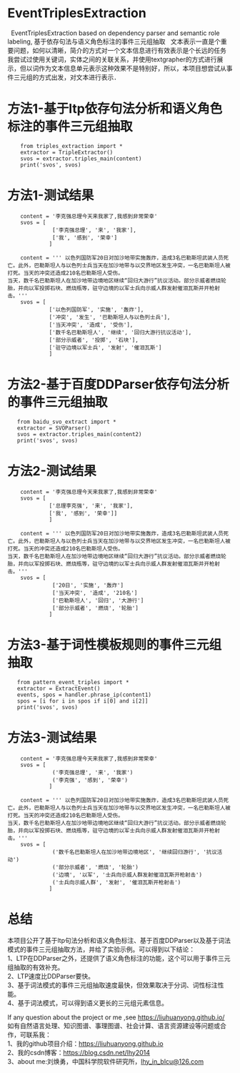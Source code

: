 # EventTriplesExtraction
&nbsp;&nbsp;EventTriplesExtraction based on dependency parser and semantic role labeling, 基于依存句法与语义角色标注的事件三元组抽取
&nbsp;&nbsp;文本表示一直是个重要问题，如何以清晰，简介的方式对一个文本信息进行有效表示是个长远的任务  
   我尝试过使用关键词，实体之间的关联关系，并使用textgrapher的方式进行展示，但以词作为文本信息单元表示这种效果不是特别好，所以，本项目想尝试从事件三元组的方式出发，对文本进行表示．

# 方法1-基于ltp依存句法分析和语义角色标注的事件三元组抽取

        from triples_extraction import *
        extractor = TripleExtractor()
        svos = extractor.triples_main(content)
        print('svos', svos)

# 方法1-测试结果
        content = '李克强总理今天来我家了,我感到非常荣幸'
        svos = [
                  ['李克强总理', '来', '我家'],
                  ['我', '感到', '荣幸']
                 ]

        content = ''' 以色列国防军20日对加沙地带实施轰炸，造成3名巴勒斯坦武装人员死亡。此外，巴勒斯坦人与以色列士兵当天在加沙地带与以交界地区发生冲突，一名巴勒斯坦人被打死。当天的冲突还造成210名巴勒斯坦人受伤。
    当天，数千名巴勒斯坦人在加沙地带边境地区继续“回归大游行”抗议活动。部分示威者燃烧轮胎，并向以军投掷石块、燃烧瓶等，驻守边境的以军士兵向示威人群发射催泪瓦斯并开枪射击。'''
        svos = [
                 ['以色列国防军', '实施', '轰炸'],
                 ['冲突', '发生', '巴勒斯坦人与以色列士兵'],
                 ['当天冲突', '造成', '受伤'],
                 ['数千名巴勒斯坦人', '继续', '回归大游行抗议活动'],
                 ['部分示威者', '投掷', '石块'],
                 ['驻守边境以军士兵', '发射', '催泪瓦斯']
                 ]
                 
# 方法2-基于百度DDParser依存句法分析的事件三元组抽取

       from baidu_svo_extract import *
       extractor = SVOParser()
       svos = extractor.triples_main(content2)
       print('svos', svos)
    
# 方法2-测试结果
        content = '李克强总理今天来我家了,我感到非常荣幸'
        svos = [
                 ['总理李克强', '来', '我家'], 
                 ['我', '感到', '荣幸']]
                 ]

        content = ''' 以色列国防军20日对加沙地带实施轰炸，造成3名巴勒斯坦武装人员死亡。此外，巴勒斯坦人与以色列士兵当天在加沙地带与以交界地区发生冲突，一名巴勒斯坦人被打死。当天的冲突还造成210名巴勒斯坦人受伤。
    当天，数千名巴勒斯坦人在加沙地带边境地区继续“回归大游行”抗议活动。部分示威者燃烧轮胎，并向以军投掷石块、燃烧瓶等，驻守边境的以军士兵向示威人群发射催泪瓦斯并开枪射击。'''
        svos = [
                  ['20日', '实施', '轰炸']
                  ['当天冲突', '造成', '210名']
                  ['巴勒斯坦人', '回归', '大游行']
                  ['部分示威者', '燃烧', '轮胎']
                 ]

# 方法3-基于词性模板规则的事件三元组抽取

       from pattern_event_triples import *
       extractor = ExtractEvent()
       events, spos = handler.phrase_ip(content1)
       spos = [i for i in spos if i[0] and i[2]]
       print('svos', svos)
    
# 方法3-测试结果
        content = '李克强总理今天来我家了,我感到非常荣幸'
        svos = [
                  ('李克强总理', '来', '我家')
                  ('李克强', '感到', '荣幸')
                 ]

        content = ''' 以色列国防军20日对加沙地带实施轰炸，造成3名巴勒斯坦武装人员死亡。此外，巴勒斯坦人与以色列士兵当天在加沙地带与以交界地区发生冲突，一名巴勒斯坦人被打死。当天的冲突还造成210名巴勒斯坦人受伤。
    当天，数千名巴勒斯坦人在加沙地带边境地区继续“回归大游行”抗议活动。部分示威者燃烧轮胎，并向以军投掷石块、燃烧瓶等，驻守边境的以军士兵向示威人群发射催泪瓦斯并开枪射击。'''
        svos = [
                  ('数千名巴勒斯坦人在加沙地带边境地区', '继续回归游行', '抗议活动')
                  ('部分示威者', '燃烧', '轮胎')
                  ('边境', '以军', '士兵向示威人群发射催泪瓦斯开枪射击')
                  ('士兵向示威人群', '发射', '催泪瓦斯开枪射击')
                 ]



# 总结

本项目公开了基于ltp句法分析和语义角色标注、基于百度DDParser以及基于词法模式的事件三元组抽取方法，并给了实验示例。可以得到以下结论：  
1、LTP在DDParser之外，还提供了语义角色标注的功能，这个可以用于事件三元组抽取的有效补充。  
2、LTP速度比DDParser要快。   
3、基于词法模式的事件三元组抽取速度最快，但效果取决于分词、词性标注性能。  
4、基于词法模式，可以得到语义更长的三元组元素信息。  


If any question about the project or me ,see https://liuhuanyong.github.io/  
如有自然语言处理、知识图谱、事理图谱、社会计算、语言资源建设等问题或合作，可联系我：    
1、我的github项目介绍：https://liuhuanyong.github.io  
2、我的csdn博客：https://blog.csdn.net/lhy2014  
3、about me:刘焕勇，中国科学院软件研究所，lhy_in_blcu@126.com  
